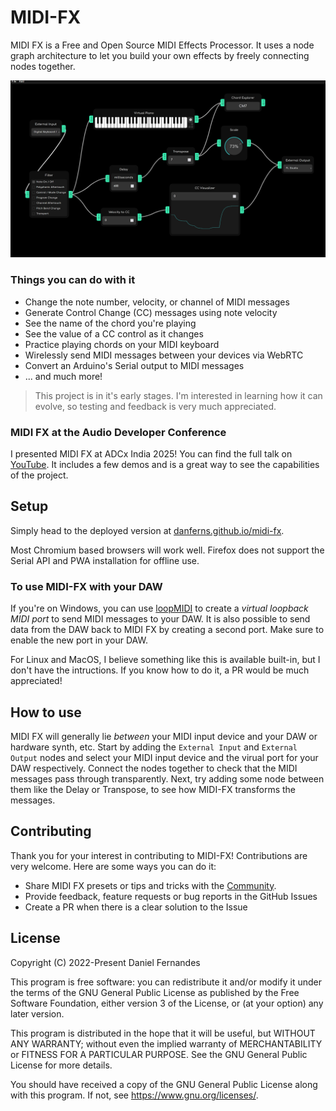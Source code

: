 # MIDI-FX

MIDI FX is a Free and Open Source MIDI Effects Processor. It uses a node graph architecture to let you build your own effects by freely connecting nodes together. 

![Screenshot](/Screenshot.png)

### Things you can do with it

- Change the note number, velocity, or channel of MIDI messages
- Generate Control Change (CC) messages using note velocity
- See the name of the chord you're playing
- See the value of a CC control as it changes
- Practice playing chords on your MIDI keyboard
- Wirelessly send MIDI messages between your devices via WebRTC
- Convert an Arduino's Serial output to MIDI messages
- ... and much more!

> This project is in it's early stages. I'm interested in learning how it can evolve, so testing and feedback is very much appreciated. 

### MIDI FX at the Audio Developer Conference

I presented MIDI FX at ADCx India 2025! You can find the full talk on [YouTube](https://www.youtube.com/watch?v=jQIquVLGTOA).
It includes a few demos and is a great way to see the capabilities of the project.

## Setup

Simply head to the deployed version at [danferns.github.io/midi-fx](https://danferns.github.io/midi-fx/).

Most Chromium based browsers will work well. Firefox does not support the Serial API and PWA installation for offline use.

### To use MIDI-FX with your DAW

If you're on Windows, you can use [loopMIDI](https://www.tobias-erichsen.de/software/loopmidi.html) to create a *virtual loopback MIDI port* to send MIDI messages to your DAW. It is also possible to send data from the DAW back to MIDI FX by creating a second port. Make sure to enable the new port in your DAW.

For Linux and MacOS, I believe something like this is available built-in, but I don't have the intructions. If you know how to do it, a PR would be much appreciated!

## How to use

MIDI FX will generally lie *between* your MIDI input device and your DAW or hardware synth, etc. Start by adding the `External Input` and `External Output` nodes and select your MIDI input device and the virual port for your DAW respectively. Connect the nodes together to check that the MIDI messages pass through transparently. Next, try adding some node between them like the Delay or Transpose, to see how MIDI-FX transforms the messages.

## Contributing

Thank you for your interest in contributing to MIDI-FX! Contributions are very welcome. Here are some ways you can do it:

- Share MIDI FX presets or tips and tricks with the [Community](https://github.com/danferns/midi-fx/discussions/categories/show-and-tell).
- Provide feedback, feature requests or bug reports in the GitHub Issues
- Create a PR when there is a clear solution to the Issue

## License

Copyright (C) 2022-Present Daniel Fernandes

This program is free software: you can redistribute it and/or modify
it under the terms of the GNU General Public License as published by
the Free Software Foundation, either version 3 of the License, or
(at your option) any later version.

This program is distributed in the hope that it will be useful,
but WITHOUT ANY WARRANTY; without even the implied warranty of
MERCHANTABILITY or FITNESS FOR A PARTICULAR PURPOSE. See the
GNU General Public License for more details.

You should have received a copy of the GNU General Public License
along with this program. If not, see <https://www.gnu.org/licenses/>.
